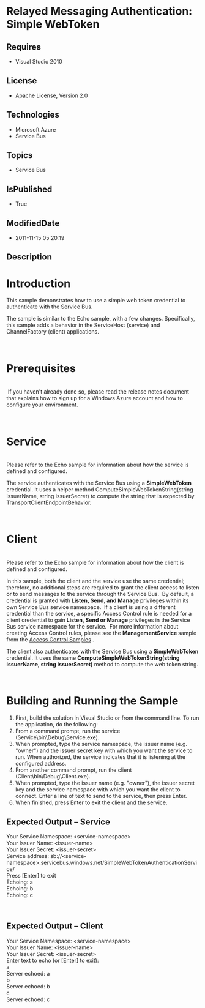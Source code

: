 # Relayed Messaging Authentication: Simple WebToken
## Requires
* Visual Studio 2010
## License
* Apache License, Version 2.0
## Technologies
* Microsoft Azure
* Service Bus
## Topics
* Service Bus
## IsPublished
* True
## ModifiedDate
* 2011-11-15 05:20:19
## Description

<h1>Introduction</h1>
<p>This sample demonstrates how to use a simple web token credential to authenticate with the Service Bus.</p>
<p>The sample is similar to the Echo sample, with a few changes. Specifically, this sample adds a behavior in the ServiceHost (service) and ChannelFactory (client) applications.</p>
<p>&nbsp;</p>
<h1>Prerequisites</h1>
<p><br>
&nbsp;If you haven't already done so, please read the release notes document that explains how to sign up for a Windows Azure account and how to configure your environment.</p>
<p>&nbsp;</p>
<h1>Service</h1>
<p><br>
Please refer to the Echo sample for information about how the service is defined and configured.</p>
<p>The service authenticates with the Service Bus using a <strong>SimpleWebToken </strong>
credential. It uses a helper method ComputeSimpleWebTokenString(string issuerName, string issuerSecret) to compute the string that is expected by TransportClientEndpointBehavior.</p>
<p>&nbsp;</p>
<h1>Client</h1>
<p><br>
Please refer to the Echo sample for information about how the client is defined and configured.</p>
<p>In this sample, both the client and the service use the same credential; therefore, no additional steps are required to grant the client access to listen or to send messages to the service through the Service Bus.&nbsp; By default, a credential is granted
 with<strong> Listen, Send, and Manage </strong>privileges within its own Service Bus service namespace.&nbsp; If a client is using a different credential than the service, a specific Access Control rule is needed for a client credential to gain<strong> Listen,
 Send or Manage </strong>privileges in the Service Bus service namespace for the service.&nbsp; For more information about creating Access Control rules, please see the
<strong>ManagementService </strong>sample from the <a href="http://acs.codeplex.com/releases/view/57595">
Access Control Samples</a> .</p>
<p>The client also authenticates with the Service Bus using a <strong>SimpleWebToken
</strong>credential. It uses the same <strong>ComputeSimpleWebTokenString(string issuerName, string issuerSecret)</strong> method to compute the web token string.</p>
<p>&nbsp;</p>
<h1>Building and Running the Sample</h1>
<ol>
<li>First, build the solution in Visual Studio or from the command line. To run the application, do the following:
</li><li>From a command prompt, run the service (Service\bin\Debug\Service.exe). </li><li>When prompted, type the service namespace, the issuer name (e.g. &quot;owner&quot;) and the issuer secret key with which you want the service to run. When authorized, the service indicates that it is listening at the configured address.
</li><li>From another command prompt, run the client (Client\bin\Debug\Client.exe). </li><li>When prompted, type the issuer name (e.g. &quot;owner&quot;), the issuer secret key and the service namespace with which you want the client to connect. Enter a line of text to send to the service, then press Enter.
</li><li>When finished, press Enter to exit the client and the service.&nbsp;&nbsp; </li></ol>
<h2>Expected Output &ndash; Service</h2>
<p>Your Service Namespace: &lt;service-namespace&gt;<br>
Your Issuer Name: &lt;issuer-name&gt;<br>
Your Issuer Secret: &lt;issuer-secret&gt;<br>
Service address: sb://&lt;service-namespace&gt;.servicebus.windows.net/SimpleWebTokenAuthenticationService/<br>
Press [Enter] to exit<br>
Echoing: a<br>
Echoing: b<br>
Echoing: c</p>
<p>&nbsp;</p>
<h2>Expected Output &ndash; Client</h2>
<p>Your Service Namespace: &lt;service-namespace&gt;<br>
Your Issuer Name: &lt;issuer-name&gt;<br>
Your Issuer Secret: &lt;issuer-secret&gt;<br>
Enter text to echo (or [Enter] to exit):<br>
a<br>
Server echoed: a<br>
b<br>
Server echoed: b<br>
c<br>
Server echoed: c<br>
&nbsp;<br>
</p>
